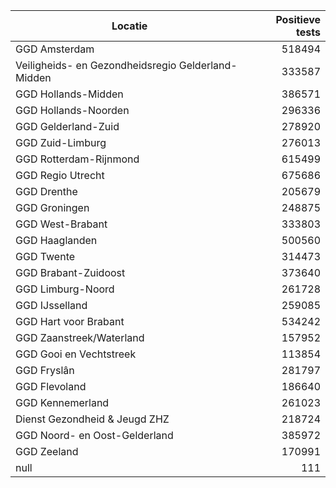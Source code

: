 | Locatie | Positieve tests |
|---------|----------------:|
| GGD Amsterdam                            | 518494 |
| Veiligheids- en Gezondheidsregio Gelderland-Midden | 333587 |
| GGD Hollands-Midden                      | 386571 |
| GGD Hollands-Noorden                     | 296336 |
| GGD Gelderland-Zuid                      | 278920 |
| GGD Zuid-Limburg                         | 276013 |
| GGD Rotterdam-Rijnmond                   | 615499 |
| GGD Regio Utrecht                        | 675686 |
| GGD Drenthe                              | 205679 |
| GGD Groningen                            | 248875 |
| GGD West-Brabant                         | 333803 |
| GGD Haaglanden                           | 500560 |
| GGD Twente                               | 314473 |
| GGD Brabant-Zuidoost                     | 373640 |
| GGD Limburg-Noord                        | 261728 |
| GGD IJsselland                           | 259085 |
| GGD Hart voor Brabant                    | 534242 |
| GGD Zaanstreek/Waterland                 | 157952 |
| GGD Gooi en Vechtstreek                  | 113854 |
| GGD Fryslân                              | 281797 |
| GGD Flevoland                            | 186640 |
| GGD Kennemerland                         | 261023 |
| Dienst Gezondheid & Jeugd ZHZ            | 218724 |
| GGD Noord- en Oost-Gelderland            | 385972 |
| GGD Zeeland                              | 170991 |
| null                                     |   111 |
